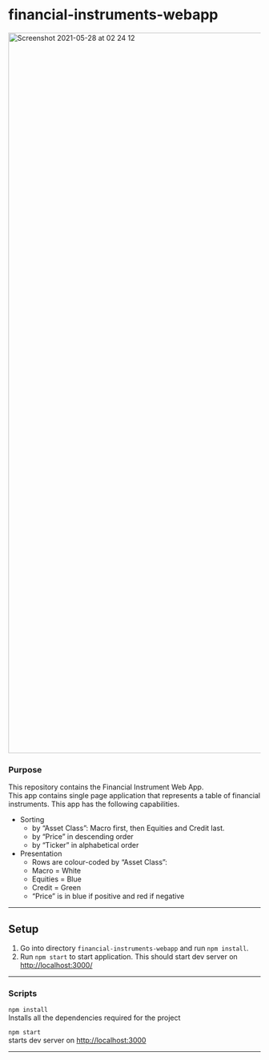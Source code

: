 # financial-instruments-webapp
<img width="1440" alt="Screenshot 2021-05-28 at 02 24 12" src="https://user-images.githubusercontent.com/48910535/119916141-e0d64500-bf5b-11eb-92b4-e34ca5a2a21f.png">

### __Purpose__

This repository contains the Financial Instrument Web App.  
This app contains single page application that represents a table of financial instruments.
This app has the following capabilities.
* Sorting
    * by “Asset Class”: Macro first, then Equities and Credit last.
    * by “Price” in descending order
    * by “Ticker” in alphabetical order
* Presentation
    * Rows are colour-coded by “Asset Class”:
    * Macro = White
    * Equities = Blue
    * Credit = Green
    * “Price” is in blue if positive and red if negative

----

## Setup

  1. Go into directory `financial-instruments-webapp` and run `npm install`.
  2. Run `npm start` to start application. This should start dev server on <http://localhost:3000/>

----

### __Scripts__

`npm install`  
Installs all the dependencies required for the project 


`npm start`  
starts dev server on [http://localhost:3000](#)

----
